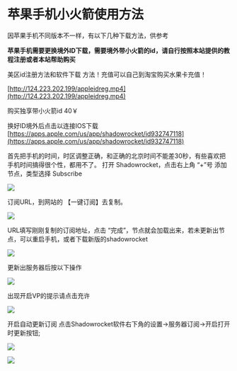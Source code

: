 # 苹果手机小火箭使用方法


因苹果手机不同版本不一样，有以下几种下载方法，供参考

**苹果手机需要更换境外ID下载，需要境外带小火箭的id，请自行按照本站提供的教程注册或者本站帮助购买**


美区id注册方法和软件下载 方法！充值可以自己到淘宝购买水果卡充值！


[http://124.223.202.199/appleidreg.mp4](http://124.223.202.199/appleidreg.mp4)

购买独享带小火箭id  40￥

换好ID境外后点击以连接IOS下载
[https://apps.apple.com/us/app/shadowrocket/id932747118](https://apps.apple.com/us/app/shadowrocket/id932747118)


首先把手机的时间，时区调整正确，和正确的北京时间不能差30秒，有些喜欢把手机时间搞得很个性，都用不了。
打开 Shadowrocket，点击右上角 “+”号 添加节点，类型选择 Subscribe


![](https://btflycloud.oss-cn-hongkong.aliyuncs.com/images/ios/1.jpg)



订阅URL，到网站的 【一键订阅】去复制。

![](https://btflycloud.oss-cn-hongkong.aliyuncs.com/images/ios/shadow.jpg)


URL填写刚刚复制的订阅地址，点击 “完成”，节点就会加载出来，若未更新出节点，可以重启手机，或者下载新版的shadowrocket


![](https://btflycloud.oss-cn-hongkong.aliyuncs.com/images/ios/2.jpg)


更新出服务器后按以下操作

![](https://btflycloud.oss-cn-hongkong.aliyuncs.com/images/ios/4.png)


出现开启VP的提示请点击充许

![](https://btflycloud.oss-cn-hongkong.aliyuncs.com/images/ios/6.png)


开启自动更新订阅
点击Shadowrocket软件右下角的设置->服务器订阅->开启打开时更新按钮;

![](https://btflycloud.oss-cn-hongkong.aliyuncs.com/images/ios/4.jpg)

![](https://btflycloud.oss-cn-hongkong.aliyuncs.com/images/ios/5.jpg)